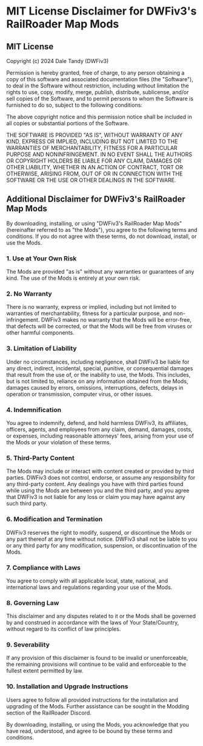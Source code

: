 
# MIT License Disclaimer for DWFiv3's RailRoader Map Mods

## MIT License

Copyright (c) 2024 Dale Tandy (DWFiv3)

Permission is hereby granted, free of charge, to any person obtaining a copy of this software and associated documentation files (the "Software"), to deal in the Software without restriction, including without limitation the rights to use, copy, modify, merge, publish, distribute, sublicense, and/or sell copies of the Software, and to permit persons to whom the Software is furnished to do so, subject to the following conditions:

The above copyright notice and this permission notice shall be included in all copies or substantial portions of the Software.

THE SOFTWARE IS PROVIDED "AS IS", WITHOUT WARRANTY OF ANY KIND, EXPRESS OR IMPLIED, INCLUDING BUT NOT LIMITED TO THE WARRANTIES OF MERCHANTABILITY, FITNESS FOR A PARTICULAR PURPOSE AND NONINFRINGEMENT. IN NO EVENT SHALL THE AUTHORS OR COPYRIGHT HOLDERS BE LIABLE FOR ANY CLAIM, DAMAGES OR OTHER LIABILITY, WHETHER IN AN ACTION OF CONTRACT, TORT OR OTHERWISE, ARISING FROM, OUT OF OR IN CONNECTION WITH THE SOFTWARE OR THE USE OR OTHER DEALINGS IN THE SOFTWARE.

## Additional Disclaimer for DWFiv3's RailRoader Map Mods

By downloading, installing, or using "DWFiv3's RailRoader Map Mods" (hereinafter referred to as "the Mods"), you agree to the following terms and conditions. If you do not agree with these terms, do not download, install, or use the Mods.

### 1. Use at Your Own Risk
The Mods are provided "as is" without any warranties or guarantees of any kind. The use of the Mods is entirely at your own risk.

### 2. No Warranty
There is no warranty, express or implied, including but not limited to warranties of merchantability, fitness for a particular purpose, and non-infringement. DWFiv3 makes no warranty that the Mods will be error-free, that defects will be corrected, or that the Mods will be free from viruses or other harmful components.

### 3. Limitation of Liability
Under no circumstances, including negligence, shall DWFiv3 be liable for any direct, indirect, incidental, special, punitive, or consequential damages that result from the use of, or the inability to use, the Mods. This includes, but is not limited to, reliance on any information obtained from the Mods, damages caused by errors, omissions, interruptions, defects, delays in operation or transmission, computer virus, or other issues.

### 4. Indemnification
You agree to indemnify, defend, and hold harmless DWFiv3, its affiliates, officers, agents, and employees from any claim, demand, damages, costs, or expenses, including reasonable attorneys' fees, arising from your use of the Mods or your violation of these terms.

### 5. Third-Party Content
The Mods may include or interact with content created or provided by third parties. DWFiv3 does not control, endorse, or assume any responsibility for any third-party content. Any dealings you have with third parties found while using the Mods are between you and the third party, and you agree that DWFiv3 is not liable for any loss or claim you may have against any such third party.

### 6. Modification and Termination
DWFiv3 reserves the right to modify, suspend, or discontinue the Mods or any part thereof at any time without notice. DWFiv3 shall not be liable to you or any third party for any modification, suspension, or discontinuation of the Mods.

### 7. Compliance with Laws
You agree to comply with all applicable local, state, national, and international laws and regulations regarding your use of the Mods.

### 8. Governing Law
This disclaimer and any disputes related to it or the Mods shall be governed by and construed in accordance with the laws of Your State/Country, without regard to its conflict of law principles.

### 9. Severability
If any provision of this disclaimer is found to be invalid or unenforceable, the remaining provisions will continue to be valid and enforceable to the fullest extent permitted by law.

### 10. Installation and Upgrade Instructions
Users agree to follow all provided instructions for the installation and upgrading of the Mods. Further assistance can be sought in the Modding section of the RailRoader Discord.

By downloading, installing, or using the Mods, you acknowledge that you have read, understood, and agree to be bound by these terms and conditions.
